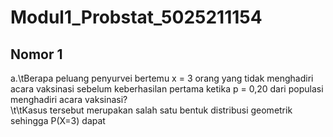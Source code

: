 # Modul1_Probstat_5025211154
## Nomor 1
a.\tBerapa peluang penyurvei bertemu x = 3 orang yang tidak menghadiri acara vaksinasi sebelum keberhasilan pertama ketika p = 0,20 dari populasi menghadiri acara vaksinasi?\
\t\tKasus tersebut merupakan salah satu bentuk distribusi geometrik sehingga P(X=3) dapat 

